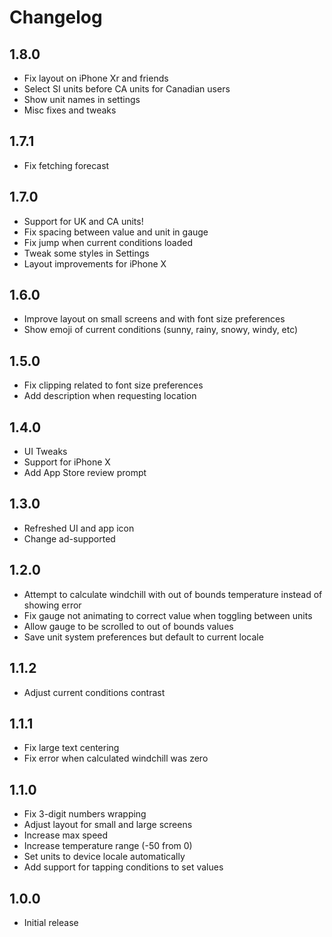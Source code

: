 # Changelog

## 1.8.0

- Fix layout on iPhone Xr and friends
- Select SI units before CA units for Canadian users
- Show unit names in settings
- Misc fixes and tweaks

## 1.7.1

* Fix fetching forecast

## 1.7.0

* Support for UK and CA units!
* Fix spacing between value and unit in gauge
* Fix jump when current conditions loaded
* Tweak some styles in Settings
* Layout improvements for iPhone X

## 1.6.0

* Improve layout on small screens and with font size preferences
* Show emoji of current conditions (sunny, rainy, snowy, windy, etc)

## 1.5.0

* Fix clipping related to font size preferences
* Add description when requesting location

## 1.4.0

* UI Tweaks
* Support for iPhone X
* Add App Store review prompt

## 1.3.0

* Refreshed UI and app icon
* Change ad-supported

## 1.2.0

* Attempt to calculate windchill with out of bounds temperature instead of showing error
* Fix gauge not animating to correct value when toggling between units
* Allow gauge to be scrolled to out of bounds values
* Save unit system preferences but default to current locale

## 1.1.2

* Adjust current conditions contrast

## 1.1.1

* Fix large text centering
* Fix error when calculated windchill was zero

## 1.1.0

* Fix 3-digit numbers wrapping
* Adjust layout for small and large screens
* Increase max speed
* Increase temperature range (-50 from 0)
* Set units to device locale automatically
* Add support for tapping conditions to set values

## 1.0.0

* Initial release
